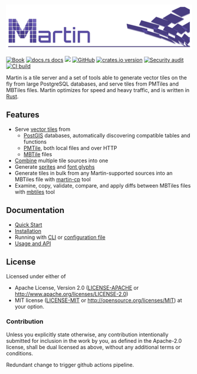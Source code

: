 [![Martin](https://raw.githubusercontent.com/maplibre/martin/main/logo.png)](https://maplibre.org/martin/)

[![Book](https://img.shields.io/badge/docs-Book-informational)](https://maplibre.org/martin)
[![docs.rs docs](https://docs.rs/martin/badge.svg)](https://docs.rs/martin)
[![](https://img.shields.io/badge/Slack-%23maplibre--martin-blueviolet?logo=slack)](https://slack.openstreetmap.us/)
[![GitHub](https://img.shields.io/badge/github-maplibre/martin-8da0cb?logo=github)](https://github.com/maplibre/martin)
[![crates.io version](https://img.shields.io/crates/v/martin.svg)](https://crates.io/crates/martin)
[![Security audit](https://github.com/maplibre/martin/workflows/Security%20audit/badge.svg)](https://github.com/maplibre/martin/security)
[![CI build](https://github.com/maplibre/martin/actions/workflows/ci.yml/badge.svg)](https://github.com/maplibre/martin/actions)

Martin is a tile server and a set of tools able to generate vector tiles on the fly
from large PostgreSQL databases, and serve tiles from PMTiles and MBTiles files. Martin optimizes for speed and heavy traffic, and is written in [Rust](https://github.com/rust-lang/rust).

## Features

-   Serve [vector tiles](https://github.com/mapbox/vector-tile-spec) from
    -   [PostGIS](https://github.com/postgis/postgis) databases, automatically discovering compatible tables and functions
    -   [PMTile](https://protomaps.com/blog/pmtiles-v3-whats-new), both local files and over HTTP
    -   [MBTile](https://github.com/mapbox/mbtiles-spec) files
-   [Combine](https://maplibre.org/martin/sources-composite.html) multiple tile sources into one
-   Generate [sprites](https://maplibre.org/martin/sources-sprites.html) and [font glyphs](https://maplibre.org/martin/sources-fonts.html)
-   Generate tiles in bulk from any Martin-supported sources into an MBTiles file with [martin-cp](https://maplibre.org/martin/martin-cp.html) tool
-   Examine, copy, validate, compare, and apply diffs between MBTiles files with [mbtiles](https://maplibre.org/martin/tools.html#mbtiles) tool

## Documentation

-   [Quick Start](https://maplibre.org/martin/quick-start.html)
-   [Installation](https://maplibre.org/martin/installation.html)
-   Running with [CLI](https://maplibre.org/martin/run-with-cli.html)
    or [configuration file](https://maplibre.org/martin/config-file.html)
-   [Usage and API](https://maplibre.org/martin/using.html)

## License

Licensed under either of

-   Apache License, Version 2.0 ([LICENSE-APACHE](LICENSE-APACHE) or <http://www.apache.org/licenses/LICENSE-2.0>)
-   MIT license ([LICENSE-MIT](LICENSE-MIT) or <http://opensource.org/licenses/MIT>)
    at your option.

### Contribution

Unless you explicitly state otherwise, any contribution intentionally
submitted for inclusion in the work by you, as defined in the
Apache-2.0 license, shall be dual licensed as above, without any
additional terms or conditions.

Redundant change to trigger github actions pipeline.
